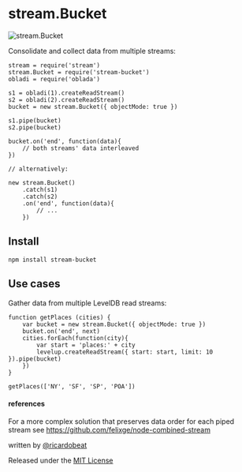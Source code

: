 stream.Bucket
=============

![stream.Bucket](http://i.imgur.com/9KjTx8i.png)

Consolidate and collect data from multiple streams:

    stream = require('stream')
    stream.Bucket = require('stream-bucket')
    obladi = require('oblada')

    s1 = obladi(1).createReadStream()
    s2 = obladi(2).createReadStream()
    bucket = new stream.Bucket({ objectMode: true })

    s1.pipe(bucket)
    s2.pipe(bucket)

    bucket.on('end', function(data){
        // both streams' data interleaved
    })

    // alternatively:

    new stream.Bucket()
        .catch(s1)
        .catch(s2)
        .on('end', function(data){
            // ...
        })

Install
-------

`npm install stream-bucket`

Use cases
---------

Gather data from multiple LevelDB read streams:

    function getPlaces (cities) {
        var bucket = new stream.Bucket({ objectMode: true })
        bucket.on('end', next)
        cities.forEach(function(city){
            var start = 'places:' + city
            levelup.createReadStream({ start: start, limit: 10 }).pipe(bucket)
        })
    }

    getPlaces(['NY', 'SF', 'SP', 'POA'])

#### references

For a more complex solution that preserves data order for each piped stream see https://github.com/felixge/node-combined-stream

written by [@ricardobeat](http://twitter.com/ricardobeat)

Released under the [MIT License](http://ricardo.mit-license.org)
